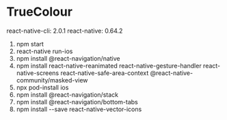 # TrueColour

react-native-cli: 2.0.1
react-native: 0.64.2

1. npm start 
2. react-native run-ios
3. npm install @react-navigation/native
4. npm install react-native-reanimated react-native-gesture-handler react-native-screens react-native-safe-area-context @react-native-community/masked-view
5. npx pod-install ios
6. npm install @react-navigation/stack
7. npm install @react-navigation/bottom-tabs
8. npm install --save react-native-vector-icons

